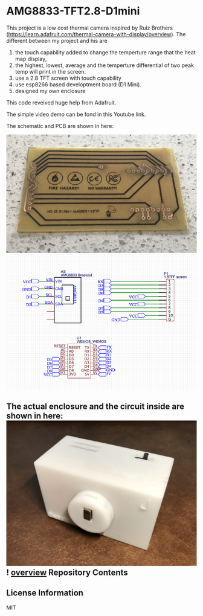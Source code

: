 # AMG8833-TFT2.8-D1mini

This project is a low cost thermal camera inspired by Ruiz Brothers (https://learn.adafruit.com/thermal-camera-with-display/overview). The different between my project and his are 
1) the touch capability added to change the temperture range that the heat map display, 
2) the highest, lowest, average and the temperture differential of two peak temp will print in the screen.
3) use a 2.8 TFT screen with touch capability
4) use esp8266 based developtment board (D1 Mini).
5) designed my own enclosure

This code reveived huge help from Adafruit.

The simple video demo can be fond in this Youtube link.

The schematic and PCB are shown in here:

![overview](https://raw.githubusercontent.com/JieGH/AMG8833-TFT2.8-D1mini/master/Pics/PCB.jpg)
![overview](https://raw.githubusercontent.com/JieGH/AMG8833-TFT2.8-D1mini/master/Pics/schematic.png)

The actual enclosure and the circuit inside are shown in here:
![overview](https://raw.githubusercontent.com/JieGH/AMG8833-TFT2.8-D1mini/master/Pics/Capture.jpg)!
[overview](https://raw.githubusercontent.com/JieGH/AMG8833-TFT2.8-D1mini/master/Pics/Capture_2.jpg)
Repository Contents
-------------------


License Information
-------------------

MIT
